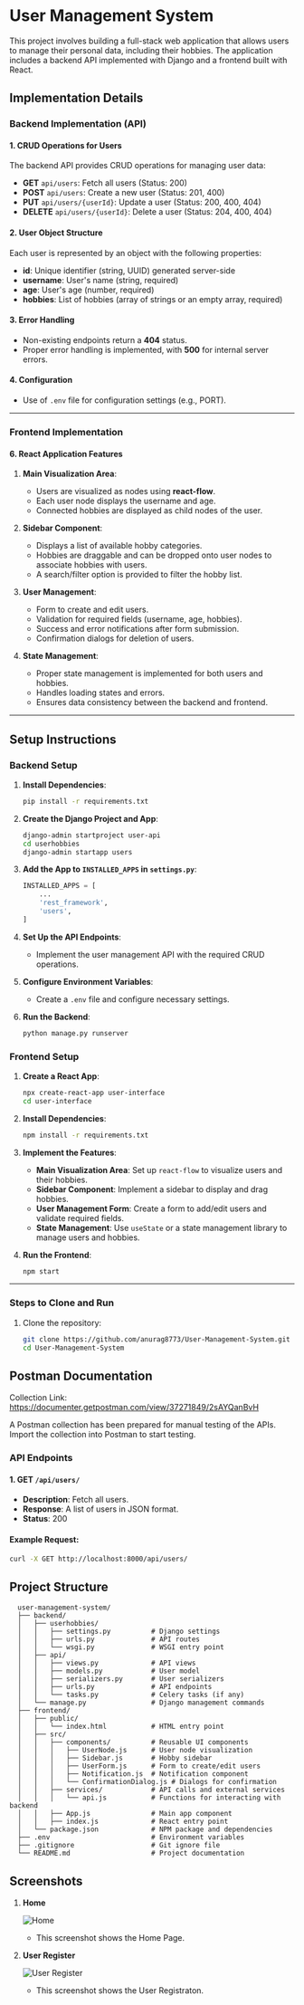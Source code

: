 # User Management System

This project involves building a full-stack web application that allows users to manage their personal data, including their hobbies. The application includes a backend API implemented with Django and a frontend built with React.

## Implementation Details

### Backend Implementation (API)

#### 1. CRUD Operations for Users

The backend API provides CRUD operations for managing user data:

- **GET** `api/users`: Fetch all users (Status: 200)
- **POST** `api/users`: Create a new user (Status: 201, 400)
- **PUT** `api/users/{userId}`: Update a user (Status: 200, 400, 404)
- **DELETE** `api/users/{userId}`: Delete a user (Status: 204, 400, 404)

#### 2. User Object Structure

Each user is represented by an object with the following properties:

- **id**: Unique identifier (string, UUID) generated server-side
- **username**: User's name (string, required)
- **age**: User's age (number, required)
- **hobbies**: List of hobbies (array of strings or an empty array, required)

#### 3. Error Handling

- Non-existing endpoints return a **404** status.
- Proper error handling is implemented, with **500** for internal server errors.

#### 4. Configuration

- Use of `.env` file for configuration settings (e.g., PORT).

---

### Frontend Implementation

#### 6. React Application Features

1. **Main Visualization Area**:
   - Users are visualized as nodes using **react-flow**.
   - Each user node displays the username and age.
   - Connected hobbies are displayed as child nodes of the user.

2. **Sidebar Component**:
   - Displays a list of available hobby categories.
   - Hobbies are draggable and can be dropped onto user nodes to associate hobbies with users.
   - A search/filter option is provided to filter the hobby list.

3. **User Management**:
   - Form to create and edit users.
   - Validation for required fields (username, age, hobbies).
   - Success and error notifications after form submission.
   - Confirmation dialogs for deletion of users.

4. **State Management**:
   - Proper state management is implemented for both users and hobbies.
   - Handles loading states and errors.
   - Ensures data consistency between the backend and frontend.

---

## Setup Instructions

### Backend Setup

1. **Install Dependencies**:
    ```bash
    pip install -r requirements.txt
    ```

2. **Create the Django Project and App**:
    ```bash
    django-admin startproject user-api
    cd userhobbies
    django-admin startapp users
    ```

3. **Add the App to `INSTALLED_APPS` in `settings.py`**:
    ```python
    INSTALLED_APPS = [
        ...
        'rest_framework',
        'users',
    ]
    ```

4. **Set Up the API Endpoints**:
    - Implement the user management API with the required CRUD operations.

5. **Configure Environment Variables**:
    - Create a `.env` file and configure necessary settings.

6. **Run the Backend**:
    ```bash
    python manage.py runserver
    ```

### Frontend Setup

1. **Create a React App**:
    ```bash
    npx create-react-app user-interface
    cd user-interface
    ```

2. **Install Dependencies**:
    ```bash
    npm install -r requirements.txt
    ```

3. **Implement the Features**:
    - **Main Visualization Area**: Set up `react-flow` to visualize users and their hobbies.
    - **Sidebar Component**: Implement a sidebar to display and drag hobbies.
    - **User Management Form**: Create a form to add/edit users and validate required fields.
    - **State Management**: Use `useState` or a state management library to manage users and hobbies.

4. **Run the Frontend**:
    ```bash
    npm start
    ```

---

### Steps to Clone and Run

1. Clone the repository:
   ```bash
   git clone https://github.com/anurag8773/User-Management-System.git
   cd User-Management-System
   ```

## Postman Documentation
  Collection Link: https://documenter.getpostman.com/view/37271849/2sAYQanBvH

  A Postman collection has been prepared for manual testing of the APIs. Import the collection into Postman to start testing.

### API Endpoints

#### 1. **GET** `/api/users/`

- **Description**: Fetch all users.
- **Response**: A list of users in JSON format.
- **Status**: 200

#### Example Request:

```bash
curl -X GET http://localhost:8000/api/users/
```

## Project Structure

```
  user-management-system/
  ├── backend/
  │   ├── userhobbies/
  │   │   ├── settings.py          # Django settings
  │   │   ├── urls.py              # API routes
  │   │   └── wsgi.py              # WSGI entry point
  │   ├── api/
  │   │   ├── views.py             # API views
  │   │   ├── models.py            # User model
  │   │   ├── serializers.py       # User serializers
  │   │   ├── urls.py              # API endpoints
  │   │   └── tasks.py             # Celery tasks (if any)
  │   └── manage.py                # Django management commands
  ├── frontend/
  │   ├── public/
  │   │   └── index.html           # HTML entry point
  │   ├── src/
  │   │   ├── components/          # Reusable UI components
  │   │   │   ├── UserNode.js      # User node visualization
  │   │   │   ├── Sidebar.js       # Hobby sidebar
  │   │   │   ├── UserForm.js      # Form to create/edit users
  │   │   │   ├── Notification.js  # Notification component
  │   │   │   └── ConfirmationDialog.js # Dialogs for confirmation
  │   │   ├── services/            # API calls and external services
  │   │   │   └── api.js           # Functions for interacting with backend
  │   │   ├── App.js               # Main app component
  │   │   ├── index.js             # React entry point
  │   └── package.json             # NPM package and dependencies
  ├── .env                         # Environment variables
  ├── .gitignore                   # Git ignore file
  └── README.md                    # Project documentation

```

## Screenshots

1. **Home**

    ![Home](User-Management-System/screenshots/home.png)
    - This screenshot shows the Home Page.

2. **User Register**

    ![User Register](User-Management-System/screenshots/User_Register.png)
    - This screenshot shows the User Registraton.

    
